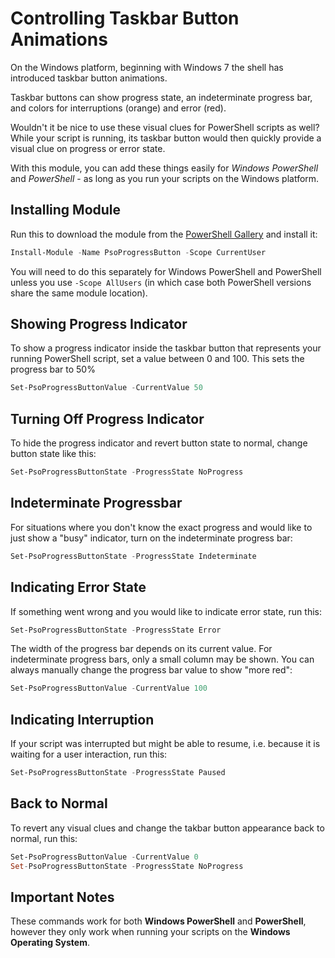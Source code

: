 # Controlling Taskbar Button Animations

On the Windows platform, beginning with Windows 7 the shell has introduced taskbar button animations.

Taskbar buttons can show progress state, an indeterminate progress bar, and colors for interruptions (orange) and error (red).

Wouldn't it be nice to use these visual clues for PowerShell scripts as well? While your script is running, its taskbar button would then quickly provide a visual clue on progress or error state.

With this module, you can add these things easily for *Windows PowerShell* and *PowerShell* - as long as you run your scripts on the Windows platform.

## Installing Module

Run this to download the module from the [PowerShell Gallery](https://www.powershellgallery.com/packages/PsoProgressButton) and install it:

```powershell
Install-Module -Name PsoProgressButton -Scope CurrentUser
```

You will need to do this separately for Windows PowerShell and PowerShell unless you use `-Scope AllUsers` (in which case both PowerShell versions share the same module location).

## Showing Progress Indicator

To show a progress indicator inside the taskbar button that represents your running PowerShell script, set a value between 0 and 100. This sets the progress bar to 50%

```powershell
Set-PsoProgressButtonValue -CurrentValue 50
```


## Turning Off Progress Indicator

To hide the progress indicator and revert button state to normal, change button state like this:

```powershell
Set-PsoProgressButtonState -ProgressState NoProgress
```

## Indeterminate Progressbar

For situations where you don't know the exact progress and would like to just show a "busy" indicator, turn on the indeterminate progress bar:

```powershell
Set-PsoProgressButtonState -ProgressState Indeterminate
```

## Indicating Error State

If something went wrong and you would like to indicate error state, run this:

```powershell
Set-PsoProgressButtonState -ProgressState Error
```

The width of the progress bar depends on its current value. For indeterminate progress bars, only a small column may be shown. You can always manually change the progress bar value to show "more red":

```powershell
Set-PsoProgressButtonValue -CurrentValue 100
```

## Indicating Interruption

If your script was interrupted but might be able to resume, i.e. because it is waiting for a user interaction, run this:

```powershell
Set-PsoProgressButtonState -ProgressState Paused
```

## Back to Normal

To revert any visual clues and change the takbar button appearance back to normal, run this:

```powershell
Set-PsoProgressButtonValue -CurrentValue 0
Set-PsoProgressButtonState -ProgressState NoProgress
```

## Important Notes

These commands work for both **Windows PowerShell** and **PowerShell**, however they only work when running your scripts on the **Windows Operating System**.
